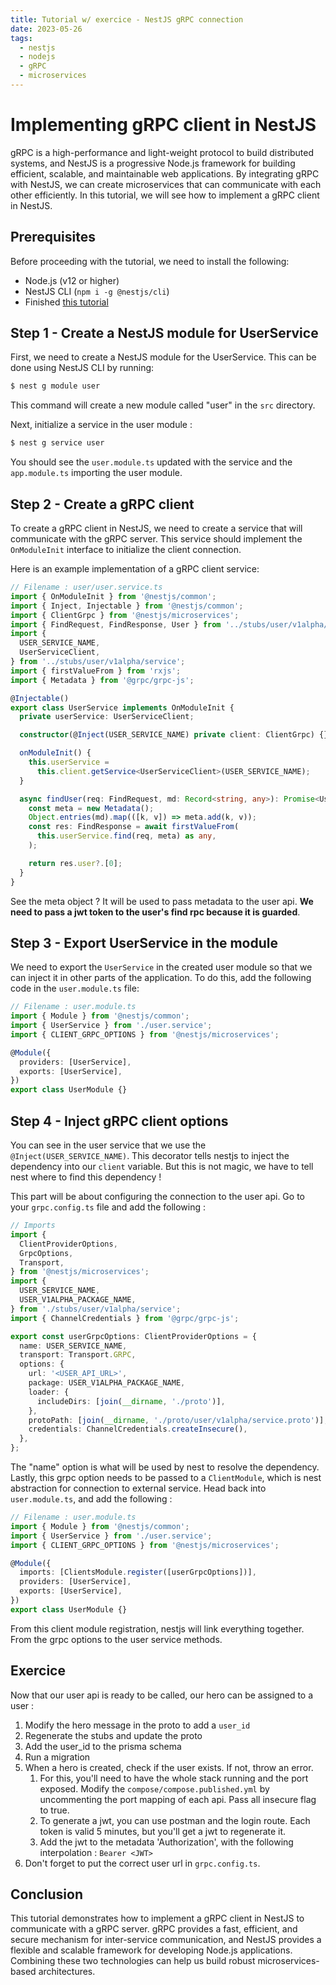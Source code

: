 ```yaml
---
title: Tutorial w/ exercice - NestJS gRPC connection
date: 2023-05-26
tags:
  - nestjs
  - nodejs
  - gRPC
  - microservices
---
```


# Implementing gRPC client in NestJS

gRPC is a high-performance and light-weight protocol to build distributed systems, and NestJS is a progressive Node.js framework for building efficient, scalable, and maintainable web applications. By integrating gRPC with NestJS, we can create microservices that can communicate with each other efficiently. In this tutorial, we will see how to implement a gRPC client in NestJS.

## Prerequisites

Before proceeding with the tutorial, we need to install the following:

- Node.js (v12 or higher)
- NestJS CLI (`npm i -g @nestjs/cli`)
- Finished [this tutorial](/microservices/nestjs-grpc)

## Step 1 - Create a NestJS module for UserService

First, we need to create a NestJS module for the UserService. This can be done using NestJS CLI by running:

```bash
$ nest g module user
```
This command will create a new module called "user" in the `src` directory.

Next, initialize a service in the user module :
```bash
$ nest g service user
```

You should see the `user.module.ts` updated with the service and the `app.module.ts` importing the user module.

## Step 2 - Create a gRPC client

To create a gRPC client in NestJS, we need to create a service that will communicate with the gRPC server. This service should implement the `OnModuleInit` interface to initialize the client connection.

Here is an example implementation of a gRPC client service:

```typescript
// Filename : user/user.service.ts
import { OnModuleInit } from '@nestjs/common';
import { Inject, Injectable } from '@nestjs/common';
import { ClientGrpc } from '@nestjs/microservices';
import { FindRequest, FindResponse, User } from '../stubs/user/v1alpha/message';
import {
  USER_SERVICE_NAME,
  UserServiceClient,
} from '../stubs/user/v1alpha/service';
import { firstValueFrom } from 'rxjs';
import { Metadata } from '@grpc/grpc-js';

@Injectable()
export class UserService implements OnModuleInit {
  private userService: UserServiceClient;

  constructor(@Inject(USER_SERVICE_NAME) private client: ClientGrpc) {}

  onModuleInit() {
    this.userService =
      this.client.getService<UserServiceClient>(USER_SERVICE_NAME);
  }

  async findUser(req: FindRequest, md: Record<string, any>): Promise<User> {
    const meta = new Metadata();
    Object.entries(md).map(([k, v]) => meta.add(k, v));
    const res: FindResponse = await firstValueFrom(
      this.userService.find(req, meta) as any,
    );

    return res.user?.[0];
  }
}
```

See the meta object ? It will be used to pass metadata to the user api. **We need to pass a jwt token to the user's find rpc because it is guarded**.

## Step 3 - Export UserService in the module

We need to export the `UserService` in the created user module so that we can inject it in other parts of the application. To do this, add the following code in the `user.module.ts` file:

```typescript
// Filename : user.module.ts
import { Module } from '@nestjs/common';
import { UserService } from './user.service';
import { CLIENT_GRPC_OPTIONS } from '@nestjs/microservices';

@Module({
  providers: [UserService],
  exports: [UserService],
})
export class UserModule {}
```


## Step 4 - Inject gRPC client options

You can see in the user service that we use the `@Inject(USER_SERVICE_NAME)`. This decorator tells nestjs to inject the dependency into our `client` variable. But this is not magic, we have to tell nest where to find this dependency !

This part will be about configuring the connection to the user api. Go to your `grpc.config.ts` file and add the following :
```typescript
// Imports
import {
  ClientProviderOptions,
  GrpcOptions,
  Transport,
} from '@nestjs/microservices';
import {
  USER_SERVICE_NAME,
  USER_V1ALPHA_PACKAGE_NAME,
} from './stubs/user/v1alpha/service';
import { ChannelCredentials } from '@grpc/grpc-js';

export const userGrpcOptions: ClientProviderOptions = {
  name: USER_SERVICE_NAME,
  transport: Transport.GRPC,
  options: {
    url: '<USER_API_URL>',
    package: USER_V1ALPHA_PACKAGE_NAME,
    loader: {
      includeDirs: [join(__dirname, './proto')],
    },
    protoPath: [join(__dirname, './proto/user/v1alpha/service.proto')],
    credentials: ChannelCredentials.createInsecure(),
  },
};
```

The "name" option is what will be used by nest to resolve the dependency. Lastly, this grpc option needs to be passed to a `ClientModule`, which is nest abstraction for connection to external service.
Head back into `user.module.ts`, and add the following :
```typescript
// Filename : user.module.ts
import { Module } from '@nestjs/common';
import { UserService } from './user.service';
import { CLIENT_GRPC_OPTIONS } from '@nestjs/microservices';

@Module({
  imports: [ClientsModule.register([userGrpcOptions])],
  providers: [UserService],
  exports: [UserService],
})
export class UserModule {}
```

From this client module registration, nestjs will link everything together. From the grpc options to the user service methods.

## Exercice

Now that our user api is ready to be called, our hero can be assigned to a user :
1. Modify the hero message in the proto to add a `user_id`
2. Regenerate the stubs and update the proto
3. Add the user_id to the prisma schema
4. Run a migration
5. When a hero is created, check if the user exists. If not, throw an error. 
   1. For this, you'll need to have the whole stack running and the port exposed. Modify the `compose/compose.published.yml` by uncommenting the port mapping of each api. Pass all insecure flag to true.
   2. To generate a jwt, you can use postman and the login route. Each token is valid 5 minutes, but you'll get a jwt to regenerate it. 
   3. Add the jwt to the metadata 'Authorization', with the following interpolation : `Bearer <JWT>`
6. Don't forget to put the correct user url in `grpc.config.ts`.


## Conclusion

This tutorial demonstrates how to implement a gRPC client in NestJS to communicate with a gRPC server. gRPC provides a fast, efficient, and secure mechanism for inter-service communication, and NestJS provides a flexible and scalable framework for developing Node.js applications. Combining these two technologies can help us build robust microservices-based architectures.
